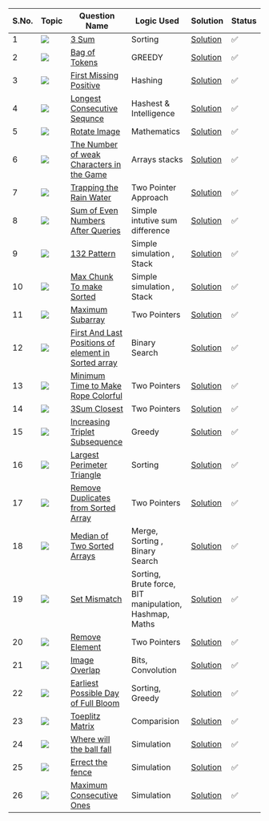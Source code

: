 S.No. | Topic | Question Name | Logic Used | Solution | Status |
------|---------------|------------|-------|------|------|
1 | ![](https://img.shields.io/badge/Arrays-f0772b?style=for-the-badge&logo=array&logoColor=black) | [3 Sum](https://leetcode.com/problems/3sum/) | Sorting | [Solution](https://github.com/himanshugupta09/LEETCODE_SOLUTIONS/blob/main/Arrays_Problems/3%20Sum.cpp) | ✅ |
2 | ![](https://img.shields.io/badge/Arrays-f0772b?style=for-the-badge&logo=array&logoColor=black) | [Bag of Tokens](https://leetcode.com/problems/bag-of-tokens/) | GREEDY | [Solution](https://github.com/himanshugupta09/LEETCODE_SOLUTIONS/blob/main/Arrays_Problems/Bag%20of%20Tokens.cpp) | ✅ |
3 | ![](https://img.shields.io/badge/Arrays-f0772b?style=for-the-badge&logo=array&logoColor=black) | [First Missing Positive](https://leetcode.com/problems/first-missing-positive/) | Hashing| [Solution](https://github.com/himanshugupta09/LEETCODE_SOLUTIONS/blob/main/Arrays_Problems/First%20Missing%20Positive.cpp) | ✅ |
4 | ![](https://img.shields.io/badge/Arrays-f0772b?style=for-the-badge&logo=array&logoColor=black) | [Longest Consecutive Sequnce](https://leetcode.com/problems/longest-consecutive-sequnce/) |Hashest & Intelligence | [Solution](https://github.com/himanshugupta09/LEETCODE_SOLUTIONS/blob/main/Arrays_Problems/Longest%20Consecutive%20Sequnce.cpp) | ✅ |
5 | ![](https://img.shields.io/badge/Arrays-f0772b?style=for-the-badge&logo=array&logoColor=black) | [Rotate Image](https://leetcode.com/problems/rotate-image/) |Mathematics | [Solution](https://github.com/himanshugupta09/LEETCODE_SOLUTIONS/blob/main/Arrays_Problems/Rotate%20Image.py) | ✅ |
6 | ![](https://img.shields.io/badge/Arrays-f0772b?style=for-the-badge&logo=array&logoColor=black) | [The Number of weak Characters in the Game](https://leetcode.com/problems/the-number-of-weak-characters-in-the-game/) |Arrays stacks | [Solution](https://github.com/himanshugupta09/LEETCODE_SOLUTIONS/blob/main/Arrays_Problems/The%20Number%20of%20Weak%20Characters%20in%20the%20Game.cpp) | ✅ |
7 | ![](https://img.shields.io/badge/Arrays-f0772b?style=for-the-badge&logo=array&logoColor=black) | [Trapping the Rain Water](https://leetcode.com/problems/trapping-rain-water/) |Two Pointer Approach | [Solution](https://github.com/himanshugupta09/LEETCODE_SOLUTIONS/blob/main/Arrays_Problems/Trapping_Rain_Water.cpp) | ✅ |
8 | ![](https://img.shields.io/badge/Arrays-f0772b?style=for-the-badge&logo=array&logoColor=black) | [Sum of Even Numbers After Queries](https://leetcode.com/problems/sum-of-even-numbers-after-queries/) |Simple intutive sum difference | [Solution](https://github.com/himanshugupta09/LEETCODE_SOLUTIONS/blob/main/Arrays_Problems/Sum%20of%20Even%20Numbers%20After%20Queries.cpp) | ✅ |
9 | ![](https://img.shields.io/badge/Arrays-f0772b?style=for-the-badge&logo=array&logoColor=black) | [132 Pattern](https://leetcode.com/problems/132-pattern/) |Simple simulation , Stack| [Solution](https://github.com/himanshugupta09/LEETCODE_SOLUTIONS/blob/main/Arrays_Problems/132%20Pattern.cpp) | ✅ |
10 | ![](https://img.shields.io/badge/Arrays-f0772b?style=for-the-badge&logo=array&logoColor=black) | [Max Chunk To make Sorted](https://leetcode.com/problems/max-chunks-to-make-sorted/) |Simple simulation , Stack| [Solution](https://github.com/himanshugupta09/LEETCODE_SOLUTIONS/blob/main/Arrays_Problems/Max%20Chunk%20To%20Make%20Sorted.cpp) | ✅ |
11 | ![](https://img.shields.io/badge/Arrays-f0772b?style=for-the-badge&logo=array&logoColor=black) | [Maximum Subarray](https://leetcode.com/problems/maximum-subarray/) |Two Pointers| [Solution](https://github.com/himanshugupta09/LEETCODE_SOLUTIONS/blob/main/Arrays_Problems/maximum-subarray.cpp) | ✅ |
12 | ![](https://img.shields.io/badge/Arrays-f0772b?style=for-the-badge&logo=array&logoColor=black) | [First And Last Positions of element in Sorted array](https://leetcode.com/problems/find-first-and-last-position-of-element-in-sorted-array/) |Binary Search| [Solution](https://github.com/himanshugupta09/LEETCODE_SOLUTIONS/blob/main/Arrays_Problems/find-first-and-last-position-of-element-in-sorted-array.py) | ✅ |
13 | ![](https://img.shields.io/badge/Arrays-f0772b?style=for-the-badge&logo=array&logoColor=black) | [Minimum Time to Make Rope Colorful](https://leetcode.com/problems/minimum-time-to-make-rope-colorful/) |Two Pointers| [Solution](https://github.com/himanshugupta09/LEETCODE_SOLUTIONS/blob/main/Arrays_Problems/minimum-time-to-make-rope-colorful.cpp) | ✅ |
14 | ![](https://img.shields.io/badge/Arrays-f0772b?style=for-the-badge&logo=array&logoColor=black) | [3Sum Closest](https://leetcode.com/problems/3sum-closest/) |Two Pointers| [Solution](https://github.com/himanshugupta09/LEETCODE_SOLUTIONS/blob/main/Arrays_Problems/3sum-closest.cpp) | ✅ |
15 | ![](https://img.shields.io/badge/Arrays-f0772b?style=for-the-badge&logo=array&logoColor=black) | [Increasing Triplet Subsequence](https://leetcode.com/problems/increasing-triplet-subsequence/) |Greedy| [Solution](https://github.com/himanshugupta09/LEETCODE_SOLUTIONS/blob/main/Arrays_Problems/increasing-triplet-subsequence.cpp) | ✅ |
16 | ![](https://img.shields.io/badge/Arrays-f0772b?style=for-the-badge&logo=array&logoColor=black) | [Largest Perimeter Triangle](https://leetcode.com/problems/largest-perimeter-triangle/) |Sorting | [Solution](https://github.com/himanshugupta09/LEETCODE_SOLUTIONS/blob/main/Arrays_Problems/largest-perimeter-triangle.cpp) | ✅ |
17 | ![](https://img.shields.io/badge/Arrays-f0772b?style=for-the-badge&logo=array&logoColor=black) | [Remove Duplicates from Sorted Array](https://leetcode.com/problems/remove-duplicates-from-sorted-array/) |Two Pointers | [Solution](https://github.com/himanshugupta09/LEETCODE_SOLUTIONS/blob/main/Arrays_Problems/remove-duplicates-from-sorted-array.cpp) | ✅ |
18 | ![](https://img.shields.io/badge/Arrays-f0772b?style=for-the-badge&logo=array&logoColor=black) | [Median of Two Sorted Arrays](https://leetcode.com/problems/median-of-two-sorted-arrays/) |Merge, Sorting , Binary Search | [Solution](https://github.com/himanshugupta09/LEETCODE_SOLUTIONS/blob/main/Arrays_Problems/median-of-two-sorted-arrays.cpp) | ✅ |
19 | ![](https://img.shields.io/badge/Arrays-f0772b?style=for-the-badge&logo=array&logoColor=black) | [Set Mismatch](https://leetcode.com/problems/set-mismatch/) |Sorting, Brute force, BIT manipulation, Hashmap, Maths | [Solution](https://github.com/himanshugupta09/LEETCODE_SOLUTIONS/blob/main/Arrays_Problems/set-mismatch.cpp) | ✅ |
20 | ![](https://img.shields.io/badge/Arrays-f0772b?style=for-the-badge&logo=array&logoColor=black) | [Remove Element](https://leetcode.com/problems/remove-element/) |Two Pointers | [Solution](https://github.com/himanshugupta09/LEETCODE_SOLUTIONS/blob/main/Arrays_Problems/remove-element.cpp) | ✅ |
21 | ![](https://img.shields.io/badge/Matrices-f0772b?style=for-the-badge&logo=array&logoColor=black) | [Image Overlap](https://leetcode.com/problems/image-overalap/) |Bits, Convolution | [Solution](https://github.com/himanshugupta09/LEETCODE_SOLUTIONS/blob/main/Arrays_Problems/image-overlap.cpp) | ✅ |
22 | ![](https://img.shields.io/badge/Arrays-f0772b?style=for-the-badge&logo=array&logoColor=black) | [Earliest Possible Day of Full Bloom](https://leetcode.com/problems/earliest-possible-day-of-full-bloom/) |Sorting, Greedy | [Solution](https://github.com/himanshugupta09/LEETCODE_SOLUTIONS/blob/main/Arrays_Problems/earliest-possible-day-of-full-bloom.py) | ✅ |
23 | ![](https://img.shields.io/badge/Matrix-f0772b?style=for-the-badge&logo=array&logoColor=black) | [Toeplitz Matrix](https://leetcode.com/problems/toeplitz-matrix/) |Comparision | [Solution](https://github.com/himanshugupta09/LEETCODE_SOLUTIONS/blob/main/Arrays_Problems/toeplitz-matrix.cpp) | ✅ |
24 | ![](https://img.shields.io/badge/Matrix-f0772b?style=for-the-badge&logo=array&logoColor=black) | [Where  will the ball fall](https://leetcode.com/problems/where-will-the-ball-fall/) |Simulation | [Solution](https://github.com/himanshugupta09/LEETCODE_SOLUTIONS/blob/main/Arrays_Problems/where-will-the-ball-fall.cpp) | ✅ |
25 | ![](https://img.shields.io/badge/Maths-f0772b?style=for-the-badge&logo=array&logoColor=black) | [Errect the fence](https://leetcode.com/problems/erect-the-fence/) |Simulation | [Solution](https://github.com/himanshugupta09/LEETCODE_SOLUTIONS/blob/main/Arrays_Problems/errect-the-fence.cpp) | ✅ |
26 | ![](https://img.shields.io/badge/Arrays-f0772b?style=for-the-badge&logo=array&logoColor=black) | [Maximum Consecutive Ones](https://leetcode.com/problems/maximum-consecutive-ones/) |Simulation | [Solution](https://github.com/himanshugupta09/LEETCODE_SOLUTIONS/blob/main/Arrays_Problems/max-consecutive-ones.cpp) | ✅ |






